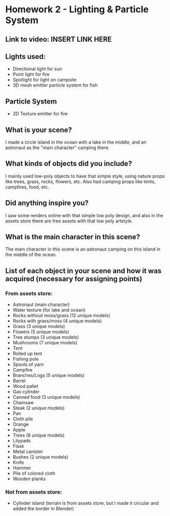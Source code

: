 # Homework 2 - Lighting & Particle System
## Link to video: INSERT LINK HERE
## Lights used:
 - Directional light for sun
 - Point light for fire
 - Spotlight for light on campsite
 - 3D mesh emitter particle system for fish
## Particle System
 - 2D Texture emitter for fire
## What is your scene?
I made a circle island in the ocean with a lake in the middle, and an astronaut as the "main character" camping there.
## What kinds of objects did you include?
I mainly used low-poly objects to have that simple style, using nature props like trees, grass, rocks, flowers, etc. Also had camping props like tents, campfires, food, etc.
## Did anything inspire you?
I saw some renders online with that simple low poly design, and also in the assets store there are free assets with that low poly artstyle.
## What is the main character in this scene?
The main character in this scene is an astronaut camping on this island in the middle of the ocean.
## List of each object in your scene and how it was acquired (necessary for assigning points)
### From assets store:
 - Astronaut (main character)
 - Water texture (for lake and ocean)
 - Rocks without moss/grass (12 unique models)
 - Rocks with grass/moss (4 unique models)
 - Grass (3 unique models)
 - Flowers (5 unique models)
 - Tree stumps (3 unique models)
 - Mushrooms (7 unique models)
 - Tent
 - Rolled up tent
 - Fishing pole
 - Spools of yarn
 - Campfire
 - Branches/Logs (5 unique models)
 - Barrel
 - Wood pallet
 - Gas cylinder
 - Canned food (3 unique models)
 - Chainsaw
 - Steak (2 unique models)
 - Pan
 - Cloth pile
 - Orange
 - Apple
 - Trees (8 unique models)
 - Lilypads
 - Flask
 - Metal canister
 - Bushes (2 unique models)
 - Knife
 - Hammer
 - Pile of colored cloth
 - Wooden planks
### Not from assets store:
 - Cylinder island (terrain is from assets store, but I made it circular and added the border in Blender)

